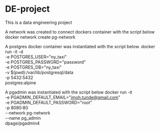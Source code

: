 # DE-project
This is a data engineering project

A network was created to connect dockers container with the script below
      docker network create pg-network
      
A postgres docker container was instantiated with the script below.
  docker run -it -d \
      -e POSTGRES_USER="ny_taxi" \
      -e POSTGRES_PASSWORD="password" \
      -e POSTGRES_DB="ny_taxi" \
      -v $(pwd):/var/lib/postgresql/data \
      -p 5432:5432 \
      postgres:alpine
      
A pgadmin was instantiated with the script below
    docker run -it \
      -e PGADMIN_DEFAULT_EMAIL="jmoh.tunde@gmail.com" \
      -e PGADMIN_DEFAULT_PASSWORD="root" \
      -p 8080:80 \
      --network pg-network \
      --name pg_admin \
    dpage/pgadmin4
